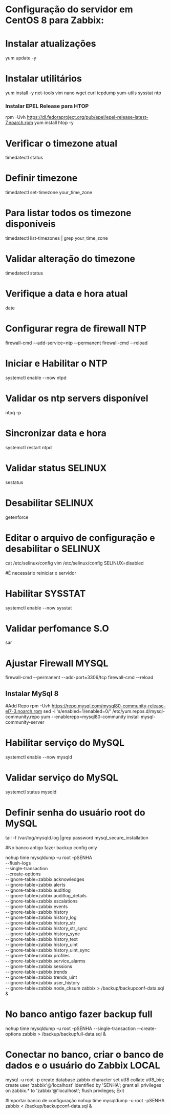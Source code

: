 # Configuração do servidor em CentOS 8 para Zabbix:
 
 
 
# Instalar atualizações
yum update -y
 
# Instalar utilitários
yum install -y net-tools vim nano wget curl tcpdump yum-utils sysstat ntp
 
### Instalar EPEL Release para HTOP
rpm -Uvh https://dl.fedoraproject.org/pub/epel/epel-release-latest-7.noarch.rpm
yum install htop -y
 
# Verificar o timezone atual
timedatectl status
 
# Definir timezone
timedatectl set-timezone your_time_zone

# Para listar todos os timezone disponíveis
timedatectl list-timezones | grep your_time_zone
 
# Validar alteração do timezone
timedatectl status
 
# Verifique a data e hora atual
date
 
# Configurar regra de firewall NTP
firewall-cmd --add-service=ntp --permanent
firewall-cmd --reload
 
# Iniciar e Habilitar o NTP
systemctl enable --now ntpd
 
# Validar os ntp servers disponível
ntpq -p
 
# Sincronizar data e hora
systemctl restart ntpd
 
# Validar status SELINUX
sestatus
 
# Desabilitar SELINUX
getenforce
 
# Editar o arquivo de configuração e desabilitar o SELINUX
cat /etc/selinux/config
vim /etc/selinux/config
SELINUX=disabled
 
#É necessário reiniciar o servidor
 
# Habilitar SYSSTAT
systemctl enable --now sysstat
 
# Validar perfomance S.O
sar
 
# Ajustar Firewall MYSQL
firewall-cmd --permanent --add-port=3306/tcp
firewall-cmd --reload
 
## Instalar MySql 8 ##
#Add Repo
rpm -Uvh https://repo.mysql.com/mysql80-community-release-el7-3.noarch.rpm
sed -i 's/enabled=1/enabled=0/' /etc/yum.repos.d/mysql-community.repo
yum --enablerepo=mysql80-community install mysql-community-server 
 
# Habilitar serviço do MySQL
systemctl enable --now mysqld
 
# Validar serviço do MySQL
systemctl status mysqld
 
# Definir senha do usuário root do MySQL
tail -f /var/log/mysqld.log |grep password
mysql_secure_installation
 
#No banco antigo fazer backup config only
 
nohup time mysqldump -u root -pSENHA \
--flush-logs \
--single-transaction \
--create-options \
--ignore-table=zabbix.acknowledges \
--ignore-table=zabbix.alerts \
--ignore-table=zabbix.auditlog \
--ignore-table=zabbix.auditlog_details \
--ignore-table=zabbix.escalations \
--ignore-table=zabbix.events \
--ignore-table=zabbix.history \
--ignore-table=zabbix.history_log \
--ignore-table=zabbix.history_str \
--ignore-table=zabbix.history_str_sync \
--ignore-table=zabbix.history_sync \
--ignore-table=zabbix.history_text \
--ignore-table=zabbix.history_uint \
--ignore-table=zabbix.history_uint_sync \
--ignore-table=zabbix.profiles \
--ignore-table=zabbix.service_alarms \
--ignore-table=zabbix.sessions \
--ignore-table=zabbix.trends \
--ignore-table=zabbix.trends_uint \
--ignore-table=zabbix.user_history \
--ignore-table=zabbix.node_cksum zabbix >  /backup/backupconf-data.sql &
 
# No banco antigo fazer backup full
nohup time mysqldump -u root -pSENHA --single-transaction --create-options zabbix > /backup/backupfull-data.sql &
 
# Conectar no banco, criar o banco de dados e o usuário do Zabbix LOCAL
mysql -u root -p
create database zabbix character set utf8 collate utf8_bin;
create user 'zabbix'@'localhost' identified by 'SENHA';
grant all privileges on zabbix.* to 'zabbix'@'localhost';
flush privileges;
Exit
 
#Importar banco de configuração
nohup time mysqldump -u root -pSENHA  zabbix < /backup/backupconf-data.sql &
